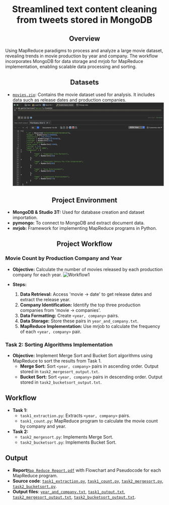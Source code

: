 # __<center>Streamlined text content cleaning from tweets stored in MongoDB</center>__

## __<center>Overview</center>__
Using MapReduce paradigms to process and analyze a large movie dataset, revealing trends in movie production by year and company. The workflow incorporates MongoDB for data storage and mrjob for MapReduce implementation, enabling scalable data processing and sorting.


## __<center>Datasets</center>__
- [`movies.zip`](https://github.com/VivianNg9/Data-Mining/blob/main/MapReduce/movies.json): Contains the movie dataset used for analysis. It includes data such as release dates and production companies.
![MongoDB](https://github.com/VivianNg9/Streamlined-text-content-cleaning-from-tweets-stored-in-MongoDB--/blob/main/image%20/1.png)


## __<center>Project Environment</center>__
- **MongoDB & Studio 3T:** Used for database creation and dataset importation.
- **pymongo:** To connect to MongoDB and extract document data.
- **mrjob:** Framework for implementing MapReduce programs in Python.


## __<center>Project Workflow</center>__

### Movie Count by Production Company and Year 
- **Objective:** Calculate the number of movies released by each production company for each year.
![Workflow1]([ttps://github.com/VivianNg9/Streamlined-text-content-cleaning-from-tweets-stored-in-MongoDB--/blob/main/image%20/1.png](https://github.com/VivianNg9/Streamlined-text-content-cleaning-from-tweets-stored-in-MongoDB--/blob/main/image%20/workflow%20task1.png))



- **Steps:**
  1. **Data Retrieval:** Access 'movie -> date' to get release dates and extract the release year.
  2. **Company Identification:** Identify the top three production companies from 'movie -> companies'.
  3. **Data Formatting:** Create `<year, company>` pairs.
  4. **Data Storage:** Store these pairs in `year_and_company.txt`.
  5. **MapReduce Implementation:** Use mrjob to calculate the frequency of each `<year, company>` pair.

### Task 2: Sorting Algorithms Implementation 
- **Objective:** Implement Merge Sort and Bucket Sort algorithms using MapReduce to sort the results from Task 1.
  - **Merge Sort:** Sort `<year, company>` pairs in ascending order. Output stored in `task2_mergesort_output.txt`.
  - **Bucket Sort:** Sort `<year, company>` pairs in descending order. Output stored in `task2_bucketsort_output.txt`.

## Workflow
- **Task 1:**
  - `task1_extraction.py`: Extracts `<year, company>` pairs.
  - `task1_count.py`: MapReduce program to calculate the movie count by company and year.
- **Task 2:**
  - `task2_mergesort.py`: Implements Merge Sort.
  - `task2_bucketsort.py`: Implements Bucket Sort.

## Output
- **Report**[`Map Reduce Report.pdf`](https://github.com/VivianNg9/Data-Mining/blob/main/MapReduce/MapReduce.pdf) with Flowchart and Pseudocode for each MapReduce program.
- **Source code**: [`task1_extraction.py`](https://github.com/VivianNg9/Data-Mining/blob/main/MapReduce/Source%20code%20for%20Task%201/task1_extraction.py), [`task1_count.py`](https://github.com/VivianNg9/Data-Mining/blob/main/MapReduce/Source%20code%20for%20Task%201/task1_count.py), [`task2_mergesort.py`](https://github.com/VivianNg9/Data-Mining/blob/main/MapReduce/Source%20code%20for%20Task%202/task2_mergesort.py), [`task2_bucketsort.py`](https://github.com/VivianNg9/Data-Mining/blob/main/MapReduce/Source%20code%20for%20Task%202/task2_bucketsort.py).
- **Output files**: [`year_and_company.txt`](https://github.com/VivianNg9/Data-Mining/blob/main/MapReduce/Output%20file%20for%20Task%201/year_and_company.txt), [`task1_output.txt`](https://github.com/VivianNg9/Data-Mining/blob/main/MapReduce/Output%20file%20for%20Task%201/task1_output.txt), [`task2_mergesort_output.txt`](https://github.com/VivianNg9/Data-Mining/blob/main/MapReduce/Output%20file%20for%20Task%202/task2_mergesort_output.txt), [`task2_bucketsort_output.txt`](https://github.com/VivianNg9/Data-Mining/blob/main/MapReduce/Output%20file%20for%20Task%202/task2_bucketsort_output.txt).

